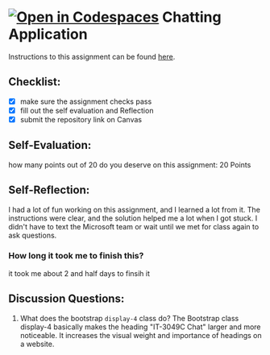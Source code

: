 [![Open in Codespaces](https://classroom.github.com/assets/launch-codespace-7f7980b617ed060a017424585567c406b6ee15c891e84e1186181d67ecf80aa0.svg)](https://classroom.github.com/open-in-codespaces?assignment_repo_id=13835823)
Chatting Application
=====================
Instructions to this assignment can be found [here](https://it3049c.github.io/coursework/labs/chatting-app).

## Checklist:
- [X] make sure the assignment checks pass
- [X] fill out the self evaluation and Reflection
- [X] submit the repository link on Canvas

## Self-Evaluation:

how many points out of 20 do you deserve on this assignment: 
20 Points

## Self-Reflection:
<!-- Write your self-reflection under this line -->
I had a lot of fun working on this assignment, and I learned a lot from it. The instructions were clear, and the solution helped me a lot when I got stuck. I didn't have to text the Microsoft team or wait until we met for class again to ask questions. 


### How long it took me to finish this?
it took me about 2 and half days to finsih it 


## Discussion Questions:
1. What does the bootstrap `display-4` class do?
The Bootstrap class display-4 basically makes the heading "IT-3049C Chat" larger and more noticeable. It increases the visual weight and importance of headings on a website.
